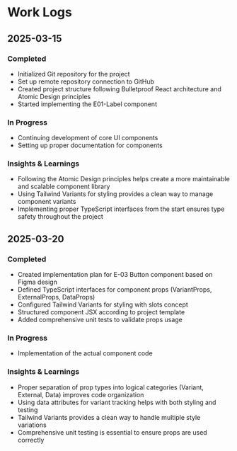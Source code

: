 # Work Logs

## 2025-03-15

### Completed
- Initialized Git repository for the project
- Set up remote repository connection to GitHub
- Created project structure following Bulletproof React architecture and Atomic Design principles
- Started implementing the E01-Label component

### In Progress
- Continuing development of core UI components
- Setting up proper documentation for components

### Insights & Learnings
- Following the Atomic Design principles helps create a more maintainable and scalable component library
- Using Tailwind Variants for styling provides a clean way to manage component variants
- Implementing proper TypeScript interfaces from the start ensures type safety throughout the project

## 2025-03-20

### Completed
- Created implementation plan for E-03 Button component based on Figma design
- Defined TypeScript interfaces for component props (VariantProps, ExternalProps, DataProps)
- Configured Tailwind Variants for styling with slots concept
- Structured component JSX according to project template
- Added comprehensive unit tests to validate props usage

### In Progress
- Implementation of the actual component code

### Insights & Learnings
- Proper separation of prop types into logical categories (Variant, External, Data) improves code organization
- Using data attributes for variant tracking helps with both styling and testing
- Tailwind Variants provides a clean way to handle multiple style variations
- Comprehensive unit testing is essential to ensure props are used correctly
